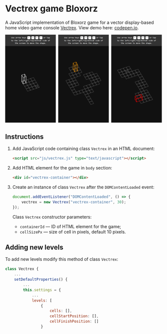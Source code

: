 # Vectrex game Bloxorz

A JavaScript implementation of Bloxorz game for a vector display-based home video game console [Vectrex](https://en.wikipedia.org/wiki/Vectrex). View demo here: [codepen.io](https://codepen.io/mnbond/full/XJrZNjq).

![Screenshots](./screenshots/levels.png)

## Instructions

1. Add JavaScript code containing class `Vectrex` in an HTML document:

    ```html
    <script src="js/vectrex.js" type="text/javascript"></script>
    ```

2. Add HTML element for the game in `body` section:

    ```html
    <div id="vectrex-container"></div>
    ```

3. Сreate an instance of class `Vectrex` after the `DOMContentLoaded` event:

    ```js
    document.addEventListener("DOMContentLoaded", () => {
        vectrex = new Vectrex("vectrex-container", 30);
    });
    ```

    Class `Vectrex` constructor parameters:
    - `containerId` — ID of HTML element for the game;
    - `cellSizePx` — size of cell in pixels, default 10 pixels.

## Adding new levels

To add new levels modify this method of class `Vectrex`:
```js
class Vectrex {
    ...
    setDefaultProperties() {
        ...
        this.settings = {
            ...
            levels: [
                {
                    cells: [],
                    cellStartPosition: [],
                    cellFinishPosition: []
                }
```